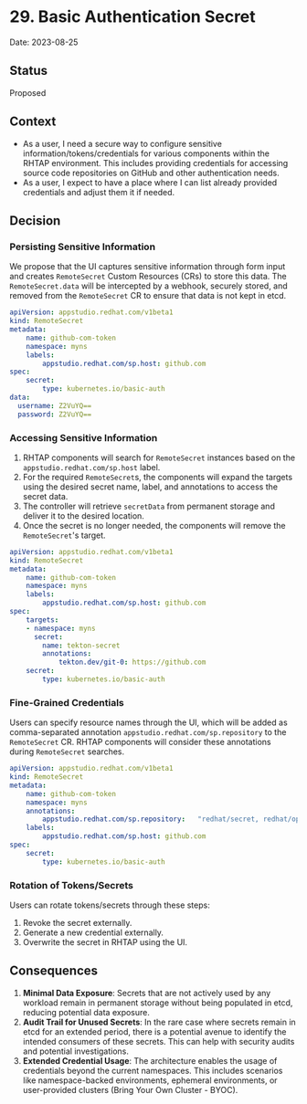 # 29. Basic Authentication Secret

Date: 2023-08-25

## Status

Proposed

## Context

- As a user, I need a secure way to configure sensitive information/tokens/credentials for various components within the RHTAP environment. This includes providing credentials for accessing source code repositories on GitHub and other authentication needs.
- As a user, I expect to have a place where I can list already provided credentials and adjust them it if needed.

## Decision

### Persisting Sensitive Information

We propose that the UI captures sensitive information through form input and creates `RemoteSecret` Custom Resources (CRs) to store this data. The `RemoteSecret.data` will be intercepted by a webhook, securely stored, and removed from the `RemoteSecret` CR to ensure that data is not kept in etcd.
```yaml
apiVersion: appstudio.redhat.com/v1beta1
kind: RemoteSecret
metadata:
    name: github-com-token
    namespace: myns
    labels:
        appstudio.redhat.com/sp.host: github.com
spec:
    secret:
        type: kubernetes.io/basic-auth
data:
  username: Z2VuYQ==
  password: Z2VuYQ==
```
### Accessing Sensitive Information

1. RHTAP components will search for `RemoteSecret` instances based on the `appstudio.redhat.com/sp.host` label.
2. For the required `RemoteSecret`s, the components will expand the targets using the desired secret name, label, and annotations to access the secret data.
3. The controller will retrieve `secretData` from permanent storage and deliver it to the desired location.
4. Once the secret is no longer needed, the components will remove the `RemoteSecret`'s target.
```yaml
apiVersion: appstudio.redhat.com/v1beta1
kind: RemoteSecret
metadata:
    name: github-com-token
    namespace: myns
    labels:
        appstudio.redhat.com/sp.host: github.com
spec:
    targets:
    - namespace: myns
      secret:
        name: tekton-secret
        annotations:
            tekton.dev/git-0: https://github.com
    secret:
        type: kubernetes.io/basic-auth

```
### Fine-Grained Credentials

Users can specify resource names through the UI, which will be added as comma-separated annotation `appstudio.redhat.com/sp.repository` to the `RemoteSecret` CR. RHTAP components will consider these annotations during `RemoteSecret` searches.
```yaml
apiVersion: appstudio.redhat.com/v1beta1
kind: RemoteSecret
metadata:
    name: github-com-token
    namespace: myns
    annotations:
        appstudio.redhat.com/sp.repository:   "redhat/secret, redhat/opera"
    labels:
        appstudio.redhat.com/sp.host: github.com
spec:
    secret:
        type: kubernetes.io/basic-auth
```
### Rotation of Tokens/Secrets

Users can rotate tokens/secrets through these steps:
1. Revoke the secret externally.
2. Generate a new credential externally.
3. Overwrite the secret in RHTAP using the UI.


## Consequences

1. **Minimal Data Exposure**: Secrets that are not actively used by any workload remain in permanent storage without being populated in etcd, reducing potential data exposure.
2. **Audit Trail for Unused Secrets**: In the rare case where secrets remain in etcd for an extended period, there is a potential avenue to identify the intended consumers of these secrets. This can help with security audits and potential investigations.
3. **Extended Credential Usage**: The architecture enables the usage of credentials beyond the current namespaces. This includes scenarios like namespace-backed environments, ephemeral environments, or user-provided clusters (Bring Your Own Cluster - BYOC).
